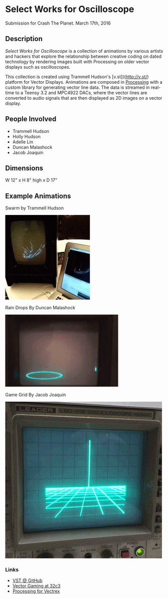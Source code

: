 # Select Works for Oscilloscope

Submission for Crash The Planet. March 17th, 2016

## Description

*Select Works for Oscilloscope* is a collection of animations by various artists and hackers that explore the relationship between creative coding on dated technology by rendering images built with Processing on older vector displays such as oscilloscopes.

This collection is created using Trammell Hudson's [v.st])(http://v.st/) platform for Vector Displays. Animations are composed in [Processing](processing.org) with a custom library for generating vector line data. The data is streamed in real-time to a Teensy 3.2 and MPC4922 DACs, where the vector lines are converted to audio signals that are then displayed as 2D images on a vector display.

## People Involved

- Trammell Hudson
- Holly Hudson
- Adelle Lin
- Duncan Malashock
- Jacob Joaquin

## Dimensions

W 12" x H 8" high x D 17"

## Example Animations

Swarm by Trammell Hudson

![ScreenShot](/assets/swarm.gif)

Rain Drops By Duncan Malashock

![ScreenShot](/assets/raindrops.gif)

Game Grid By Jacob Joaquin

![ScreenShot](/assets/grid.gif)

### Links

- [VST @ GitHub](https://github.com/osresearch/vst)
- [Vector Gaming at 32c3](https://trmm.net/Vector_games_32c3)
- [Processing for Vectrex](https://docs.google.com/presentation/d/1Bp08NRinfsXX65lKbkraJdWt0mZ8nbzWSo3d_rTeoIU/edit#slide=id.gef420445f_0_141)
